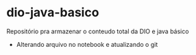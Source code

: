 # dio-java-basico
Repositório pra armazenar o conteudo total da DIO e java básico
 - Alterando arquivo no notebook e atualizando o git